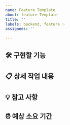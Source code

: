 ```yaml
---
name: Feature Template
about: feature Template
title: ''
labels: backend, feature ✨
assignees: ''

---
```


## 🛠 구현할 기능

## 📋 상세 작업 내용

## 💡 참고 사항

## ⏰ 예상 소요 기간
